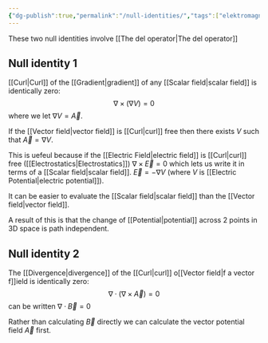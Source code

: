 ```yaml
---
{"dg-publish":true,"permalink":"/null-identities/","tags":["elektromagnetiskfältteori"]}
---
```



These two null identities involve [[The del operator\|The del operator]]

## Null identity 1
[[Curl\|Curl]] of the [[Gradient\|gradient]] of any [[Scalar field\|scalar field]] is identically zero: $$\nabla \times(\nabla V)=0$$
where we let $\nabla V=\vec{A}$.

If the [[Vector field\|vector field]] is [[Curl\|curl]] free then there exists $V$ such that $\vec{A}=\nabla V$.

This is uefeul because if the [[Electric Field\|electric field]] is [[Curl\|curl]] free ([[Electrostatics\|Electrostatics]]) $\nabla \times \vec{E}=0$ which lets us write it in terms of a [[Scalar field\|scalar field]]. 
$\vec{E}=- \nabla V$ (where $V$ is [[Electric Potential\|electric potential]]).

It can be easier to evaluate the [[Scalar field\|scalar field]] than the [[Vector field\|vector field]].

A result of this is that the change of [[Potential\|potential]] across 2 points in 3D space is path independent.

## Null identity 2
The [[Divergence\|divergence]] of the [[Curl\|curl]] o[[Vector field\|f a vector f]]ield is identically zero: $$\nabla \cdot(\nabla \times \vec{A})=0$$
can be written $\nabla \cdot \vec{B}=0$ 

Rather than calculating $\vec{B}$ directly we can calculate the vector potential field $\vec{A}$ first.
